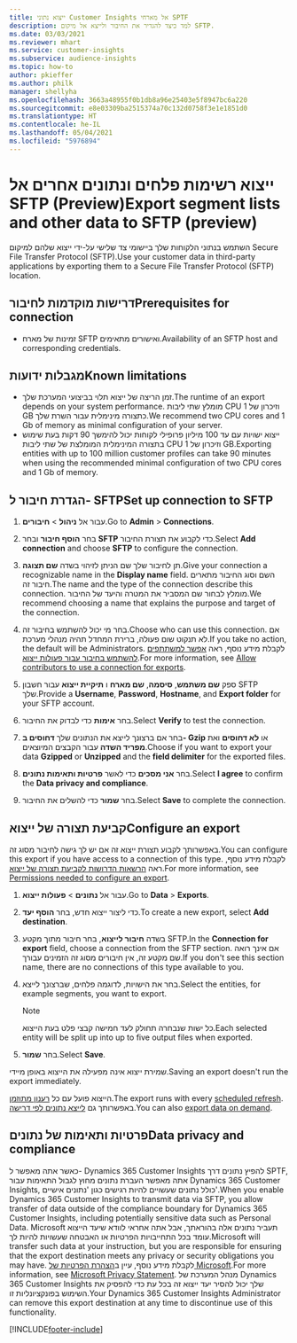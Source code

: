 ```yaml
---
title: ייצוא נתוני Customer Insights אל מארחי SPTF
description: למד כיצד להגדיר את החיבור ולייצא אל מיקום SFTP.
ms.date: 03/03/2021
ms.reviewer: mhart
ms.service: customer-insights
ms.subservice: audience-insights
ms.topic: how-to
author: pkieffer
ms.author: philk
manager: shellyha
ms.openlocfilehash: 3663a48955f0b1db8a96e25403e5f8947bc6a220
ms.sourcegitcommit: e8e03309ba2515374a70c132d0758f3e1e1851d0
ms.translationtype: HT
ms.contentlocale: he-IL
ms.lasthandoff: 05/04/2021
ms.locfileid: "5976894"
---
```

# <a name="export-segment-lists-and-other-data-to-sftp-preview"></a><span data-ttu-id="46de3-103">ייצוא רשימות פלחים ונתונים אחרים אל SFTP‏ (Preview)</span><span class="sxs-lookup"><span data-stu-id="46de3-103">Export segment lists and other data to SFTP (preview)</span></span>

<span data-ttu-id="46de3-104">השתמש בנתוני הלקוחות שלך ביישומי צד שלישי על-ידי ייצוא שלהם למיקום Secure File Transfer Protocol‏ (SFTP).</span><span class="sxs-lookup"><span data-stu-id="46de3-104">Use your customer data in third-party applications by exporting them to a Secure File Transfer Protocol (SFTP) location.</span></span>

## <a name="prerequisites-for-connection"></a><span data-ttu-id="46de3-105">דרישות מוקדמות לחיבור</span><span class="sxs-lookup"><span data-stu-id="46de3-105">Prerequisites for connection</span></span>

- <span data-ttu-id="46de3-106">זמינות של מארח SFTP ואישורים מתאימים.</span><span class="sxs-lookup"><span data-stu-id="46de3-106">Availability of an SFTP host and corresponding credentials.</span></span>

## <a name="known-limitations"></a><span data-ttu-id="46de3-107">מגבלות ידועות</span><span class="sxs-lookup"><span data-stu-id="46de3-107">Known limitations</span></span>

- <span data-ttu-id="46de3-108">זמן הריצה של ייצוא תלוי בביצועי המערכת שלך.</span><span class="sxs-lookup"><span data-stu-id="46de3-108">The runtime of an export depends on your system performance.</span></span> <span data-ttu-id="46de3-109">מומלץ שתי ליבות CPU וזיכרון של 1‎ GB כתצורה מינימלית עבור השרת שלך.</span><span class="sxs-lookup"><span data-stu-id="46de3-109">We recommend two CPU cores and 1 Gb of memory as minimal configuration of your server.</span></span> 
- <span data-ttu-id="46de3-110">ייצוא ישויות עם עד 100 מיליון פרופילי לקוחות יכול להימשך 90 דקות בעת שימוש בתצורה המינימלית המומלצת של שתי ליבות CPU וזיכרון של 1‎ GB.</span><span class="sxs-lookup"><span data-stu-id="46de3-110">Exporting entities with up to 100 million customer profiles can take 90 minutes when using the recommended minimal configuration of two CPU cores and 1 Gb of memory.</span></span> 

## <a name="set-up-connection-to-sftp"></a><span data-ttu-id="46de3-111">הגדרת חיבור ל- SFTP</span><span class="sxs-lookup"><span data-stu-id="46de3-111">Set up connection to SFTP</span></span>

1. <span data-ttu-id="46de3-112">עבור אל **ניהול** > **חיבורים**.</span><span class="sxs-lookup"><span data-stu-id="46de3-112">Go to **Admin** > **Connections**.</span></span>

1. <span data-ttu-id="46de3-113">בחר **הוסף חיבור** ובחר **SFTP** כדי לקבוע את תצורת החיבור.</span><span class="sxs-lookup"><span data-stu-id="46de3-113">Select **Add connection** and choose **SFTP** to configure the connection.</span></span>

1. <span data-ttu-id="46de3-114">תן לחיבור שלך שם הניתן לזיהוי בשדה **שם תצוגה**.</span><span class="sxs-lookup"><span data-stu-id="46de3-114">Give your connection a recognizable name in the **Display name** field.</span></span> <span data-ttu-id="46de3-115">השם וסוג החיבור מתארים חיבור זה.</span><span class="sxs-lookup"><span data-stu-id="46de3-115">The name and the type of the connection describe this connection.</span></span> <span data-ttu-id="46de3-116">מומלץ לבחור שם המסביר את המטרה והיעד של החיבור.</span><span class="sxs-lookup"><span data-stu-id="46de3-116">We recommend choosing a name that explains the purpose and target of the connection.</span></span>

1. <span data-ttu-id="46de3-117">בחר מי יכול להשתמש בחיבור זה.</span><span class="sxs-lookup"><span data-stu-id="46de3-117">Choose who can use this connection.</span></span> <span data-ttu-id="46de3-118">אם לא תנקוט שום פעולה, ברירת המחדל תהיה מנהלי מערכת.</span><span class="sxs-lookup"><span data-stu-id="46de3-118">If you take no action, the default will be Administrators.</span></span> <span data-ttu-id="46de3-119">לקבלת מידע נוסף, ראה [אפשר למשתתפים להשתמש בחיבור עבור פעולות ייצוא](connections.md#allow-contributors-to-use-a-connection-for-exports).</span><span class="sxs-lookup"><span data-stu-id="46de3-119">For more information, see [Allow contributors to use a connection for exports](connections.md#allow-contributors-to-use-a-connection-for-exports).</span></span>

1. <span data-ttu-id="46de3-120">ספק **שם משתמש**, **סיסמה**, **שם מארח** ו **תיקיית ייצוא** עבור חשבון SFTP שלך.</span><span class="sxs-lookup"><span data-stu-id="46de3-120">Provide a **Username**, **Password**, **Hostname**, and **Export folder** for your SFTP account.</span></span>

1. <span data-ttu-id="46de3-121">בחר **אימות** כדי לבדוק את החיבור.</span><span class="sxs-lookup"><span data-stu-id="46de3-121">Select **Verify** to test the connection.</span></span>

1. <span data-ttu-id="46de3-122">בחר אם ברצונך לייצא את הנתונים שלך **דחוסים ב- Gzip** או **לא דחוסים** ואת **מפריד השדה** עבור הקבצים המיוצאים.</span><span class="sxs-lookup"><span data-stu-id="46de3-122">Choose if you want to export your data **Gzipped** or **Unzipped** and the **field delimiter** for the exported files.</span></span>

1. <span data-ttu-id="46de3-123">בחר **אני מסכים** כדי לאשר **פרטיות ותאימות נתונים**.</span><span class="sxs-lookup"><span data-stu-id="46de3-123">Select **I agree** to confirm the **Data privacy and compliance**.</span></span>

1. <span data-ttu-id="46de3-124">בחר **שמור** כדי להשלים את החיבור.</span><span class="sxs-lookup"><span data-stu-id="46de3-124">Select **Save** to complete the connection.</span></span>

## <a name="configure-an-export"></a><span data-ttu-id="46de3-125">קביעת תצורה של ייצוא</span><span class="sxs-lookup"><span data-stu-id="46de3-125">Configure an export</span></span>

<span data-ttu-id="46de3-126">באפשרותך לקבוע תצורת ייצוא זה אם יש לך גישה לחיבור מסוג זה.</span><span class="sxs-lookup"><span data-stu-id="46de3-126">You can configure this export if you have access to a connection of this type.</span></span> <span data-ttu-id="46de3-127">לקבלת מידע נוסף, ראה [הרשאות הדרושות לקביעת תצורה של ייצוא](export-destinations.md#set-up-a-new-export).</span><span class="sxs-lookup"><span data-stu-id="46de3-127">For more information, see [Permissions needed to configure an export](export-destinations.md#set-up-a-new-export).</span></span>

1. <span data-ttu-id="46de3-128">עבור אל **נתונים** > **פעולות ייצוא**.</span><span class="sxs-lookup"><span data-stu-id="46de3-128">Go to **Data** > **Exports**.</span></span>

1. <span data-ttu-id="46de3-129">כדי ליצור ייצוא חדש, בחר **הוסף יעד**.</span><span class="sxs-lookup"><span data-stu-id="46de3-129">To create a new export, select **Add destination**.</span></span>

1. <span data-ttu-id="46de3-130">בשדה **חיבור לייצוא**, בחר חיבור מתוך מקטע SFTP.</span><span class="sxs-lookup"><span data-stu-id="46de3-130">In the **Connection for export** field, choose a connection from the SFTP section.</span></span> <span data-ttu-id="46de3-131">אם אינך רואה שם מקטע זה, אין חיבורים מסוג זה הזמינים עבורך.</span><span class="sxs-lookup"><span data-stu-id="46de3-131">If you don't see this section name, there are no connections of this type available to you.</span></span>

1. <span data-ttu-id="46de3-132">בחר את הישויות, לדוגמה פלחים, שברצונך לייצא.</span><span class="sxs-lookup"><span data-stu-id="46de3-132">Select the entities, for example segments, you want to export.</span></span>

   > [!NOTE]
   > <span data-ttu-id="46de3-133">כל ישות שנבחרה תחולק לעד חמישה קבצי פלט בעת הייצוא.</span><span class="sxs-lookup"><span data-stu-id="46de3-133">Each selected entity will be split up into up to five output files when exported.</span></span> 

1. <span data-ttu-id="46de3-134">בחר **שמור**.</span><span class="sxs-lookup"><span data-stu-id="46de3-134">Select **Save**.</span></span>

<span data-ttu-id="46de3-135">שמירת ייצוא אינה מפעילה את הייצוא באופן מיידי.</span><span class="sxs-lookup"><span data-stu-id="46de3-135">Saving an export doesn't run the export immediately.</span></span>

<span data-ttu-id="46de3-136">הייצוא פועל עם כל [רענון מתוזמן](system.md#schedule-tab).</span><span class="sxs-lookup"><span data-stu-id="46de3-136">The export runs with every [scheduled refresh](system.md#schedule-tab).</span></span> <span data-ttu-id="46de3-137">באפשרותך גם [לייצא נתונים לפי דרישה](export-destinations.md#run-exports-on-demand).</span><span class="sxs-lookup"><span data-stu-id="46de3-137">You can also [export data on demand](export-destinations.md#run-exports-on-demand).</span></span> 

## <a name="data-privacy-and-compliance"></a><span data-ttu-id="46de3-138">פרטיות ותאימות של נתונים</span><span class="sxs-lookup"><span data-stu-id="46de3-138">Data privacy and compliance</span></span>

<span data-ttu-id="46de3-139">כאשר אתה מאפשר ל- Dynamics 365 Customer Insights להפיץ נתונים דרך SPTF, אתה מאפשר העברת נתונים מחוץ לגבול התאימות עבור Dynamics 365 Customer Insights, כולל נתונים שעשויים להיות רגישים כגון 'נתונים אישיים'.</span><span class="sxs-lookup"><span data-stu-id="46de3-139">When you enable Dynamics 365 Customer Insights to transmit data via SFTP, you allow transfer of data outside of the compliance boundary for Dynamics 365 Customer Insights, including potentially sensitive data such as Personal Data.</span></span> <span data-ttu-id="46de3-140">Microsoft תעביר נתונים אלה בהוראתך, אבל אתה אחראי לוודא שיעד הייצוא עומד בכל התחייבויות הפרטיות או האבטחה שעשויות להיות לך.</span><span class="sxs-lookup"><span data-stu-id="46de3-140">Microsoft will transfer such data at your instruction, but you are responsible for ensuring that the export destination meets any privacy or security obligations you may have.</span></span> <span data-ttu-id="46de3-141">לקבלת מידע נוסף, עיין ב[הצהרת הפרטיות של Microsoft](https://go.microsoft.com/fwlink/?linkid=396732).</span><span class="sxs-lookup"><span data-stu-id="46de3-141">For more information, see [Microsoft Privacy Statement](https://go.microsoft.com/fwlink/?linkid=396732).</span></span>
<span data-ttu-id="46de3-142">מנהל המערכת של Dynamics 365 Customer Insights שלך יכול להסיר יעד ייצוא זה בכל עת כדי להפסיק את השימוש בפונקציונליות זו.</span><span class="sxs-lookup"><span data-stu-id="46de3-142">Your Dynamics 365 Customer Insights Administrator can remove this export destination at any time to discontinue use of this functionality.</span></span>

[!INCLUDE[footer-include](../includes/footer-banner.md)]
